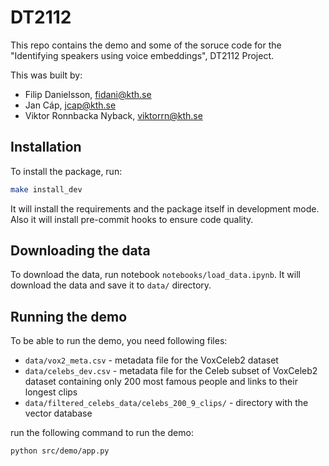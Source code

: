 # DT2112
This repo contains the demo and some of the soruce code for the "Identifying speakers using voice embeddings", DT2112 Project.

This was built by:
- Filip Danielsson, fidani@kth.se 
- Jan Cáp, jcap@kth.se 
- Viktor Ronnbacka Nyback, viktorrn@kth.se


## Installation
To install the package, run:
```bash
make install_dev
```
It will install the requirements and the package itself in development mode.
Also it will install pre-commit hooks to ensure code quality.

## Downloading the data

To download the data, run notebook `notebooks/load_data.ipynb`. It will download the data and save it to `data/` directory.

## Running the demo
To be able to run the demo, you need following files:
- `data/vox2_meta.csv` - metadata file for the VoxCeleb2 dataset
- `data/celebs_dev.csv` - metadata file for the Celeb subset of VoxCeleb2 dataset containing only 200 most famous people and links to their longest clips
- `data/filtered_celebs_data/celebs_200_9_clips/` - directory with the vector database


run the following command to run the demo:
```bash
python src/demo/app.py
```
